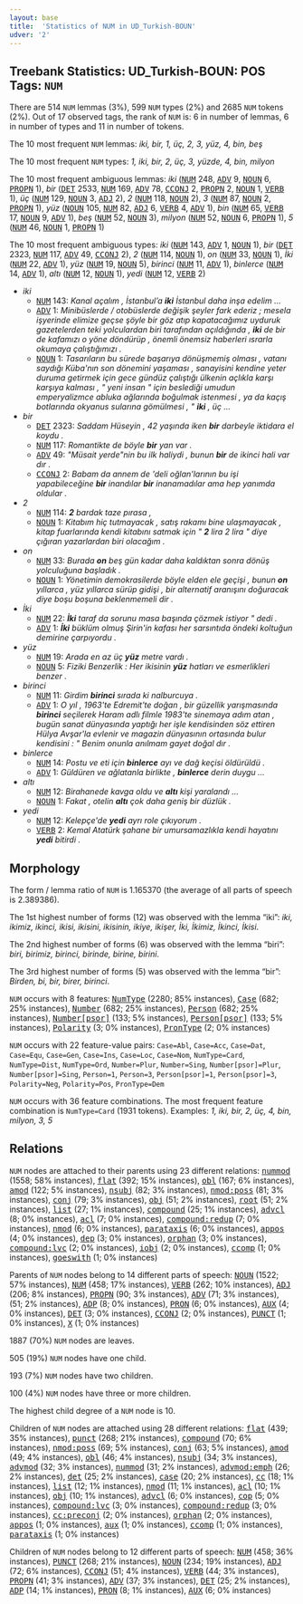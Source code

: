 ```yaml
---
layout: base
title:  'Statistics of NUM in UD_Turkish-BOUN'
udver: '2'
---
```


## Treebank Statistics: UD_Turkish-BOUN: POS Tags: `NUM`

There are 514 `NUM` lemmas (3%), 599 `NUM` types (2%) and 2685 `NUM` tokens (2%).
Out of 17 observed tags, the rank of `NUM` is: 6 in number of lemmas, 6 in number of types and 11 in number of tokens.

The 10 most frequent `NUM` lemmas: <em>iki, bir, 1, üç, 2, 3, yüz, 4, bin, beş</em>

The 10 most frequent `NUM` types:  <em>1, iki, bir, 2, üç, 3, yüzde, 4, bin, milyon</em>

The 10 most frequent ambiguous lemmas: <em>iki</em> (<tt><a href="tr_boun-pos-NUM.html">NUM</a></tt> 248, <tt><a href="tr_boun-pos-ADV.html">ADV</a></tt> 9, <tt><a href="tr_boun-pos-NOUN.html">NOUN</a></tt> 6, <tt><a href="tr_boun-pos-PROPN.html">PROPN</a></tt> 1), <em>bir</em> (<tt><a href="tr_boun-pos-DET.html">DET</a></tt> 2533, <tt><a href="tr_boun-pos-NUM.html">NUM</a></tt> 169, <tt><a href="tr_boun-pos-ADV.html">ADV</a></tt> 78, <tt><a href="tr_boun-pos-CCONJ.html">CCONJ</a></tt> 2, <tt><a href="tr_boun-pos-PROPN.html">PROPN</a></tt> 2, <tt><a href="tr_boun-pos-NOUN.html">NOUN</a></tt> 1, <tt><a href="tr_boun-pos-VERB.html">VERB</a></tt> 1), <em>üç</em> (<tt><a href="tr_boun-pos-NUM.html">NUM</a></tt> 129, <tt><a href="tr_boun-pos-NOUN.html">NOUN</a></tt> 3, <tt><a href="tr_boun-pos-ADJ.html">ADJ</a></tt> 2), <em>2</em> (<tt><a href="tr_boun-pos-NUM.html">NUM</a></tt> 118, <tt><a href="tr_boun-pos-NOUN.html">NOUN</a></tt> 2), <em>3</em> (<tt><a href="tr_boun-pos-NUM.html">NUM</a></tt> 87, <tt><a href="tr_boun-pos-NOUN.html">NOUN</a></tt> 2, <tt><a href="tr_boun-pos-PROPN.html">PROPN</a></tt> 1), <em>yüz</em> (<tt><a href="tr_boun-pos-NOUN.html">NOUN</a></tt> 105, <tt><a href="tr_boun-pos-NUM.html">NUM</a></tt> 82, <tt><a href="tr_boun-pos-ADJ.html">ADJ</a></tt> 6, <tt><a href="tr_boun-pos-VERB.html">VERB</a></tt> 4, <tt><a href="tr_boun-pos-ADV.html">ADV</a></tt> 1), <em>bin</em> (<tt><a href="tr_boun-pos-NUM.html">NUM</a></tt> 65, <tt><a href="tr_boun-pos-VERB.html">VERB</a></tt> 17, <tt><a href="tr_boun-pos-NOUN.html">NOUN</a></tt> 9, <tt><a href="tr_boun-pos-ADV.html">ADV</a></tt> 1), <em>beş</em> (<tt><a href="tr_boun-pos-NUM.html">NUM</a></tt> 52, <tt><a href="tr_boun-pos-NOUN.html">NOUN</a></tt> 3), <em>milyon</em> (<tt><a href="tr_boun-pos-NUM.html">NUM</a></tt> 52, <tt><a href="tr_boun-pos-NOUN.html">NOUN</a></tt> 6, <tt><a href="tr_boun-pos-PROPN.html">PROPN</a></tt> 1), <em>5</em> (<tt><a href="tr_boun-pos-NUM.html">NUM</a></tt> 46, <tt><a href="tr_boun-pos-NOUN.html">NOUN</a></tt> 1, <tt><a href="tr_boun-pos-PROPN.html">PROPN</a></tt> 1)

The 10 most frequent ambiguous types:  <em>iki</em> (<tt><a href="tr_boun-pos-NUM.html">NUM</a></tt> 143, <tt><a href="tr_boun-pos-ADV.html">ADV</a></tt> 1, <tt><a href="tr_boun-pos-NOUN.html">NOUN</a></tt> 1), <em>bir</em> (<tt><a href="tr_boun-pos-DET.html">DET</a></tt> 2323, <tt><a href="tr_boun-pos-NUM.html">NUM</a></tt> 117, <tt><a href="tr_boun-pos-ADV.html">ADV</a></tt> 49, <tt><a href="tr_boun-pos-CCONJ.html">CCONJ</a></tt> 2), <em>2</em> (<tt><a href="tr_boun-pos-NUM.html">NUM</a></tt> 114, <tt><a href="tr_boun-pos-NOUN.html">NOUN</a></tt> 1), <em>on</em> (<tt><a href="tr_boun-pos-NUM.html">NUM</a></tt> 33, <tt><a href="tr_boun-pos-NOUN.html">NOUN</a></tt> 1), <em>İki</em> (<tt><a href="tr_boun-pos-NUM.html">NUM</a></tt> 22, <tt><a href="tr_boun-pos-ADV.html">ADV</a></tt> 1), <em>yüz</em> (<tt><a href="tr_boun-pos-NUM.html">NUM</a></tt> 19, <tt><a href="tr_boun-pos-NOUN.html">NOUN</a></tt> 5), <em>birinci</em> (<tt><a href="tr_boun-pos-NUM.html">NUM</a></tt> 11, <tt><a href="tr_boun-pos-ADV.html">ADV</a></tt> 1), <em>binlerce</em> (<tt><a href="tr_boun-pos-NUM.html">NUM</a></tt> 14, <tt><a href="tr_boun-pos-ADV.html">ADV</a></tt> 1), <em>altı</em> (<tt><a href="tr_boun-pos-NUM.html">NUM</a></tt> 12, <tt><a href="tr_boun-pos-NOUN.html">NOUN</a></tt> 1), <em>yedi</em> (<tt><a href="tr_boun-pos-NUM.html">NUM</a></tt> 12, <tt><a href="tr_boun-pos-VERB.html">VERB</a></tt> 2)


* <em>iki</em>
  * <tt><a href="tr_boun-pos-NUM.html">NUM</a></tt> 143: <em>Kanal açalım , İstanbul’a <b>iki</b> İstanbul daha inşa edelim ...</em>
  * <tt><a href="tr_boun-pos-ADV.html">ADV</a></tt> 1: <em>Minibüslerde / otobüslerde değişik şeyler fark ederiz ; mesela işyerinde elimize geçse şöyle bir göz atıp kapatacağımız uyduruk gazetelerden teki yolculardan biri tarafından açıldığında , <b>iki</b> de bir de kafamızı o yöne döndürüp , önemli önemsiz haberleri ısrarla okumaya çalıştığımızı .</em>
  * <tt><a href="tr_boun-pos-NOUN.html">NOUN</a></tt> 1: <em>Tasarıların bu sürede başarıya dönüşmemiş olması , vatanı saydığı Küba'nın son dönemini yaşaması , sanayisini kendine yeter duruma getirmek için gece gündüz çalıştığı ülkenin açlıkla karşı karşıya kalması , " yeni insan " için beslediği umudun emperyalizmce abluka ağlarında boğulmak istenmesi , ya da kaçış botlarında okyanus sularına gömülmesi , " <b>iki</b> , üç ...</em>
* <em>bir</em>
  * <tt><a href="tr_boun-pos-DET.html">DET</a></tt> 2323: <em>Saddam Hüseyin , 42 yaşında iken <b>bir</b> darbeyle iktidara el koydu .</em>
  * <tt><a href="tr_boun-pos-NUM.html">NUM</a></tt> 117: <em>Romantikte de böyle <b>bir</b> yan var .</em>
  * <tt><a href="tr_boun-pos-ADV.html">ADV</a></tt> 49: <em>"Müsait yerde"nin bu ilk haliydi , bunun <b>bir</b> de ikinci hali var dır .</em>
  * <tt><a href="tr_boun-pos-CCONJ.html">CCONJ</a></tt> 2: <em>Babam da annem de 'deli oğlan'larının bu işi yapabileceğine <b>bir</b> inandılar <b>bir</b> inanamadılar ama hep yanımda oldular .</em>
* <em>2</em>
  * <tt><a href="tr_boun-pos-NUM.html">NUM</a></tt> 114: <em><b>2</b> bardak taze pırasa ,</em>
  * <tt><a href="tr_boun-pos-NOUN.html">NOUN</a></tt> 1: <em>Kitabım hiç tutmayacak , satış rakamı bine ulaşmayacak , kitap fuarlarında kendi kitabını satmak için " <b>2</b> lira 2 lira " diye çığıran yazarlardan biri olacağım .</em>
* <em>on</em>
  * <tt><a href="tr_boun-pos-NUM.html">NUM</a></tt> 33: <em>Burada <b>on</b> beş gün kadar daha kaldıktan sonra dönüş yolculuğuna başladık .</em>
  * <tt><a href="tr_boun-pos-NOUN.html">NOUN</a></tt> 1: <em>Yönetimin demokrasilerde böyle elden ele geçişi , bunun <b>on</b> yıllarca , yüz yıllarca sürüp gidişi , bir alternatif aranışını doğuracak diye boşu boşuna beklenmemeli dir .</em>
* <em>İki</em>
  * <tt><a href="tr_boun-pos-NUM.html">NUM</a></tt> 22: <em><b>İki</b> taraf da sorunu masa başında çözmek istiyor " dedi .</em>
  * <tt><a href="tr_boun-pos-ADV.html">ADV</a></tt> 1: <em><b>İki</b> büklüm olmuş Şirin'in kafası her sarsıntıda öndeki koltuğun demirine çarpıyordu .</em>
* <em>yüz</em>
  * <tt><a href="tr_boun-pos-NUM.html">NUM</a></tt> 19: <em>Arada en az üç <b>yüz</b> metre vardı .</em>
  * <tt><a href="tr_boun-pos-NOUN.html">NOUN</a></tt> 5: <em>Fiziki Benzerlik : Her ikisinin <b>yüz</b> hatları ve esmerlikleri benzer .</em>
* <em>birinci</em>
  * <tt><a href="tr_boun-pos-NUM.html">NUM</a></tt> 11: <em>Girdim <b>birinci</b> sırada ki nalburcuya .</em>
  * <tt><a href="tr_boun-pos-ADV.html">ADV</a></tt> 1: <em>O yıl , 1963'te Edremit'te doğan , bir güzellik yarışmasında <b>birinci</b> seçilerek Haram adlı filmle 1983'te sinemaya adım atan , bugün sanat dünyasında yaptığı her işle kendisinden söz ettiren Hülya Avşar'la evlenir ve magazin dünyasının ortasında bulur kendisini : " Benim onunla anılmam gayet doğal dır .</em>
* <em>binlerce</em>
  * <tt><a href="tr_boun-pos-NUM.html">NUM</a></tt> 14: <em>Postu ve eti için <b>binlerce</b> ayı ve dağ keçisi öldürüldü .</em>
  * <tt><a href="tr_boun-pos-ADV.html">ADV</a></tt> 1: <em>Güldüren ve ağlatanla birlikte , <b>binlerce</b> derin duygu ...</em>
* <em>altı</em>
  * <tt><a href="tr_boun-pos-NUM.html">NUM</a></tt> 12: <em>Birahanede kavga oldu ve <b>altı</b> kişi yaralandı ...</em>
  * <tt><a href="tr_boun-pos-NOUN.html">NOUN</a></tt> 1: <em>Fakat , otelin <b>altı</b> çok daha geniş bir düzlük .</em>
* <em>yedi</em>
  * <tt><a href="tr_boun-pos-NUM.html">NUM</a></tt> 12: <em>Kelepçe'de <b>yedi</b> ayrı role çıkıyorum .</em>
  * <tt><a href="tr_boun-pos-VERB.html">VERB</a></tt> 2: <em>Kemal Atatürk şahane bir umursamazlıkla kendi hayatını <b>yedi</b> bitirdi .</em>

## Morphology

The form / lemma ratio of `NUM` is 1.165370 (the average of all parts of speech is 2.389386).

The 1st highest number of forms (12) was observed with the lemma “iki”: <em>iki, ikimiz, ikinci, ikisi, ikisini, ikisinin, ikiye, ikişer, İki, İkimiz, İkinci, İkisi</em>.

The 2nd highest number of forms (6) was observed with the lemma “biri”: <em>biri, birimiz, birinci, birinde, birine, birini</em>.

The 3rd highest number of forms (5) was observed with the lemma “bir”: <em>Birden, bi, bir, birer, birinci</em>.

`NUM` occurs with 8 features: <tt><a href="tr_boun-feat-NumType.html">NumType</a></tt> (2280; 85% instances), <tt><a href="tr_boun-feat-Case.html">Case</a></tt> (682; 25% instances), <tt><a href="tr_boun-feat-Number.html">Number</a></tt> (682; 25% instances), <tt><a href="tr_boun-feat-Person.html">Person</a></tt> (682; 25% instances), <tt><a href="tr_boun-feat-Number-psor.html">Number[psor]</a></tt> (133; 5% instances), <tt><a href="tr_boun-feat-Person-psor.html">Person[psor]</a></tt> (133; 5% instances), <tt><a href="tr_boun-feat-Polarity.html">Polarity</a></tt> (3; 0% instances), <tt><a href="tr_boun-feat-PronType.html">PronType</a></tt> (2; 0% instances)

`NUM` occurs with 22 feature-value pairs: `Case=Abl`, `Case=Acc`, `Case=Dat`, `Case=Equ`, `Case=Gen`, `Case=Ins`, `Case=Loc`, `Case=Nom`, `NumType=Card`, `NumType=Dist`, `NumType=Ord`, `Number=Plur`, `Number=Sing`, `Number[psor]=Plur`, `Number[psor]=Sing`, `Person=1`, `Person=3`, `Person[psor]=1`, `Person[psor]=3`, `Polarity=Neg`, `Polarity=Pos`, `PronType=Dem`

`NUM` occurs with 36 feature combinations.
The most frequent feature combination is `NumType=Card` (1931 tokens).
Examples: <em>1, iki, bir, 2, üç, 4, bin, milyon, 3, 5</em>


## Relations

`NUM` nodes are attached to their parents using 23 different relations: <tt><a href="tr_boun-dep-nummod.html">nummod</a></tt> (1558; 58% instances), <tt><a href="tr_boun-dep-flat.html">flat</a></tt> (392; 15% instances), <tt><a href="tr_boun-dep-obl.html">obl</a></tt> (167; 6% instances), <tt><a href="tr_boun-dep-amod.html">amod</a></tt> (122; 5% instances), <tt><a href="tr_boun-dep-nsubj.html">nsubj</a></tt> (82; 3% instances), <tt><a href="tr_boun-dep-nmod-poss.html">nmod:poss</a></tt> (81; 3% instances), <tt><a href="tr_boun-dep-conj.html">conj</a></tt> (79; 3% instances), <tt><a href="tr_boun-dep-obj.html">obj</a></tt> (51; 2% instances), <tt><a href="tr_boun-dep-root.html">root</a></tt> (51; 2% instances), <tt><a href="tr_boun-dep-list.html">list</a></tt> (27; 1% instances), <tt><a href="tr_boun-dep-compound.html">compound</a></tt> (25; 1% instances), <tt><a href="tr_boun-dep-advcl.html">advcl</a></tt> (8; 0% instances), <tt><a href="tr_boun-dep-acl.html">acl</a></tt> (7; 0% instances), <tt><a href="tr_boun-dep-compound-redup.html">compound:redup</a></tt> (7; 0% instances), <tt><a href="tr_boun-dep-nmod.html">nmod</a></tt> (6; 0% instances), <tt><a href="tr_boun-dep-parataxis.html">parataxis</a></tt> (6; 0% instances), <tt><a href="tr_boun-dep-appos.html">appos</a></tt> (4; 0% instances), <tt><a href="tr_boun-dep-dep.html">dep</a></tt> (3; 0% instances), <tt><a href="tr_boun-dep-orphan.html">orphan</a></tt> (3; 0% instances), <tt><a href="tr_boun-dep-compound-lvc.html">compound:lvc</a></tt> (2; 0% instances), <tt><a href="tr_boun-dep-iobj.html">iobj</a></tt> (2; 0% instances), <tt><a href="tr_boun-dep-ccomp.html">ccomp</a></tt> (1; 0% instances), <tt><a href="tr_boun-dep-goeswith.html">goeswith</a></tt> (1; 0% instances)

Parents of `NUM` nodes belong to 14 different parts of speech: <tt><a href="tr_boun-pos-NOUN.html">NOUN</a></tt> (1522; 57% instances), <tt><a href="tr_boun-pos-NUM.html">NUM</a></tt> (458; 17% instances), <tt><a href="tr_boun-pos-VERB.html">VERB</a></tt> (262; 10% instances), <tt><a href="tr_boun-pos-ADJ.html">ADJ</a></tt> (206; 8% instances), <tt><a href="tr_boun-pos-PROPN.html">PROPN</a></tt> (90; 3% instances), <tt><a href="tr_boun-pos-ADV.html">ADV</a></tt> (71; 3% instances),  (51; 2% instances), <tt><a href="tr_boun-pos-ADP.html">ADP</a></tt> (8; 0% instances), <tt><a href="tr_boun-pos-PRON.html">PRON</a></tt> (6; 0% instances), <tt><a href="tr_boun-pos-AUX.html">AUX</a></tt> (4; 0% instances), <tt><a href="tr_boun-pos-DET.html">DET</a></tt> (3; 0% instances), <tt><a href="tr_boun-pos-CCONJ.html">CCONJ</a></tt> (2; 0% instances), <tt><a href="tr_boun-pos-PUNCT.html">PUNCT</a></tt> (1; 0% instances), <tt><a href="tr_boun-pos-X.html">X</a></tt> (1; 0% instances)

1887 (70%) `NUM` nodes are leaves.

505 (19%) `NUM` nodes have one child.

193 (7%) `NUM` nodes have two children.

100 (4%) `NUM` nodes have three or more children.

The highest child degree of a `NUM` node is 10.

Children of `NUM` nodes are attached using 28 different relations: <tt><a href="tr_boun-dep-flat.html">flat</a></tt> (439; 35% instances), <tt><a href="tr_boun-dep-punct.html">punct</a></tt> (268; 21% instances), <tt><a href="tr_boun-dep-compound.html">compound</a></tt> (70; 6% instances), <tt><a href="tr_boun-dep-nmod-poss.html">nmod:poss</a></tt> (69; 5% instances), <tt><a href="tr_boun-dep-conj.html">conj</a></tt> (63; 5% instances), <tt><a href="tr_boun-dep-amod.html">amod</a></tt> (49; 4% instances), <tt><a href="tr_boun-dep-obl.html">obl</a></tt> (46; 4% instances), <tt><a href="tr_boun-dep-nsubj.html">nsubj</a></tt> (34; 3% instances), <tt><a href="tr_boun-dep-advmod.html">advmod</a></tt> (32; 3% instances), <tt><a href="tr_boun-dep-nummod.html">nummod</a></tt> (31; 2% instances), <tt><a href="tr_boun-dep-advmod-emph.html">advmod:emph</a></tt> (26; 2% instances), <tt><a href="tr_boun-dep-det.html">det</a></tt> (25; 2% instances), <tt><a href="tr_boun-dep-case.html">case</a></tt> (20; 2% instances), <tt><a href="tr_boun-dep-cc.html">cc</a></tt> (18; 1% instances), <tt><a href="tr_boun-dep-list.html">list</a></tt> (12; 1% instances), <tt><a href="tr_boun-dep-nmod.html">nmod</a></tt> (11; 1% instances), <tt><a href="tr_boun-dep-acl.html">acl</a></tt> (10; 1% instances), <tt><a href="tr_boun-dep-obj.html">obj</a></tt> (10; 1% instances), <tt><a href="tr_boun-dep-advcl.html">advcl</a></tt> (6; 0% instances), <tt><a href="tr_boun-dep-cop.html">cop</a></tt> (5; 0% instances), <tt><a href="tr_boun-dep-compound-lvc.html">compound:lvc</a></tt> (3; 0% instances), <tt><a href="tr_boun-dep-compound-redup.html">compound:redup</a></tt> (3; 0% instances), <tt><a href="tr_boun-dep-cc-preconj.html">cc:preconj</a></tt> (2; 0% instances), <tt><a href="tr_boun-dep-orphan.html">orphan</a></tt> (2; 0% instances), <tt><a href="tr_boun-dep-appos.html">appos</a></tt> (1; 0% instances), <tt><a href="tr_boun-dep-aux.html">aux</a></tt> (1; 0% instances), <tt><a href="tr_boun-dep-ccomp.html">ccomp</a></tt> (1; 0% instances), <tt><a href="tr_boun-dep-parataxis.html">parataxis</a></tt> (1; 0% instances)

Children of `NUM` nodes belong to 12 different parts of speech: <tt><a href="tr_boun-pos-NUM.html">NUM</a></tt> (458; 36% instances), <tt><a href="tr_boun-pos-PUNCT.html">PUNCT</a></tt> (268; 21% instances), <tt><a href="tr_boun-pos-NOUN.html">NOUN</a></tt> (234; 19% instances), <tt><a href="tr_boun-pos-ADJ.html">ADJ</a></tt> (72; 6% instances), <tt><a href="tr_boun-pos-CCONJ.html">CCONJ</a></tt> (51; 4% instances), <tt><a href="tr_boun-pos-VERB.html">VERB</a></tt> (44; 3% instances), <tt><a href="tr_boun-pos-PROPN.html">PROPN</a></tt> (41; 3% instances), <tt><a href="tr_boun-pos-ADV.html">ADV</a></tt> (37; 3% instances), <tt><a href="tr_boun-pos-DET.html">DET</a></tt> (25; 2% instances), <tt><a href="tr_boun-pos-ADP.html">ADP</a></tt> (14; 1% instances), <tt><a href="tr_boun-pos-PRON.html">PRON</a></tt> (8; 1% instances), <tt><a href="tr_boun-pos-AUX.html">AUX</a></tt> (6; 0% instances)

